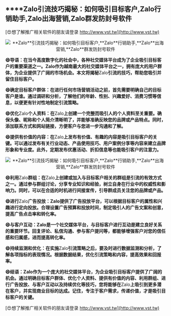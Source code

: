 ## ****Zalo**引流技巧揭秘：如何吸引目标客户,**Zalo**行销助手,**Zalo**出海营销,**Zalo**群发防封号软件**

[😍想了解推广相关软件的朋友请登录 http://www.vst.tw](http://www.vst.tw)

 <center><img src="https://vst.tw/MP4/tuiguang/png/8.png" alt="**Zalo**引流技巧揭秘：如何吸引目标客户,**Zalo**行销助手,**Zalo**出海营销,**Zalo**群发防封号软件"></center>

**😄导语：在当今高度数字化的社会中，各种社交媒体平台成为了企业吸引目标客户的重要渠道之一。**Zalo**作为越南最大的社交媒体平台之一，拥有庞大的用户群体，为企业提供了广阔的市场机会。本文将揭秘**Zalo**引流的技巧，帮助您吸引并留住目标客户。**

**😄确定目标客户群体：在进行任何市场营销活动之前，首先需要明确自己的目标客户是谁。通过调研和分析，了解他们的年龄、性别、兴趣爱好、消费习惯等信息，以便更有针对性地制定引流策略。**

**😄优化**Zalo**个人资料：在**Zalo**上创建一个完整而吸引人的个人资料至关重要。确保头像、昵称和个人简介清晰明了，并能够准确反映您的品牌或产品特点。同时，添加联系方式和网站链接，方便客户与您进一步沟通和了解。**

**😄提供有价值的内容：在**Zalo**上发布有价值、有趣的内容是吸引目标客户的关键。可以通过发布有关行业动态、产品使用技巧、用户案例分享等内容来建立品牌形象和专业度。此外，定期发布优惠活动、折扣信息等也能吸引客户的注意力。**

 <center><img src="https://vst.tw/MP4/tuiguang/png/5.png" alt="**Zalo**引流技巧揭秘：如何吸引目标客户,**Zalo**行销助手,**Zalo**出海营销,**Zalo**群发防封号软件"></center>

**😄利用**Zalo**群组：在**Zalo**上创建或加入与目标客户相关的群组是引流的有效方式之一。通过参与群组讨论，分享专业知识和经验，树立自身在行业中的权威性和影响力。同时，可以在合适的时机进行间接宣传，引导群成员关注您的品牌或产品。**

**😄进行**Zalo**广告投放：**Zalo**提供了广告投放平台，可以根据目标客户的属性和兴趣进行定向投放。合理设置广告预算和投放时间，制定吸引人的广告文案和创意，提高广告点击率和转化率。**

**😄与客户互动：**Zalo**是一个社交媒体平台，与目标客户进行互动是建立良好关系的重要环节。回复评论、私信沟通、参与客户提问等，都能够增强客户对您的信任感和归属感，进而提高转化率。**

**😄持续监测和优化：在实施**Zalo**引流策略之后，要及时进行数据监测和分析，了解各项指标的表现情况。根据数据结果，优化引流策略和内容，提高效果和回报率。**

**😄结语：**Zalo**作为一个庞大的社交媒体平台，为企业吸引目标客户提供了广阔的机会。通过明确目标客户群体、优化个人资料、提供有价值的内容、利用群组、进行广告投放、与客户互动以及持续优化等技巧，您将能够在**Zalo**上吸引到更多潜在客户，并实现商业目标的达成。记住，专注于客户需求，传递价值，才是吸引目标客户的关键。**

[😍想了解推广相关软件的朋友请登录 http://www.vst.tw](http://www.vst.tw)



